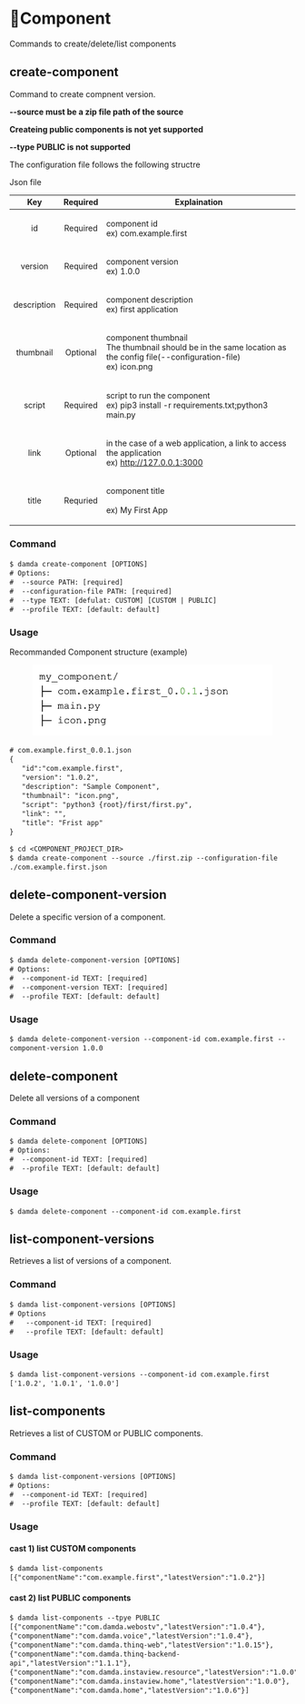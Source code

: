# Component

Commands to create/delete/list components

## create-component

Command to create compnent version.

**--source must be a zip file path of the source**

**Createing public components is not yet supported**

&#x20;   **--type PUBLIC is not supported**

The configuration file follows the following structre

Json file

|     Key     | Required | Explaination                                                                                                                        |
| :---------: | :------: | ----------------------------------------------------------------------------------------------------------------------------------- |
|      id     | Required | <p>component id<br>ex) com.example.first</p>                                                                                        |
|   version   | Required | <p>component version<br>ex) 1.0.0</p>                                                                                               |
| description | Required | <p>component description<br>ex) first application</p>                                                                               |
|  thumbnail  | Optional | <p>component thumbnail<br>The thumbnail should be in the same location as the config file(--configuration-file)<br>ex) icon.png</p> |
|    script   | Required | <p>script to run the component<br>ex) pip3 install -r requirements.txt;python3 main.py</p>                                          |
|     link    | Optional | <p>in the case of a web application, a link to access the application<br>ex) http://127.0.0.1:3000</p>                              |
|    title    | Requried | <p>component title<br><br>ex) My First App</p>                                                                                      |

### Command

```
$ damda create-component [OPTIONS]
# Options:
#  --source PATH: [required]
#  --configuration-file PATH: [required]
#  --type TEXT: [defulat: CUSTOM] [CUSTOM | PUBLIC]
#  --profile TEXT: [default: default]

```

### Usage

Recommanded Component structure (example)

<figure><img src="../../../.gitbook/assets/image (25).png" alt=""><figcaption></figcaption></figure>

```
# com.example.first_0.0.1.json
{
   "id":"com.example.first",
   "version": "1.0.2",
   "description": "Sample Component",
   "thumbnail": "icon.png",
   "script": "python3 {root}/first/first.py",
   "link": "",
   "title": "Frist app"
}
```

```
$ cd <COMPONENT_PROJECT_DIR>
$ damda create-component --source ./first.zip --configuration-file ./com.example.first.json
```

## delete-component-version

Delete a specific version of a component.

### Command

```
$ damda delete-component-version [OPTIONS]
# Options:
#  --component-id TEXT: [required]
#  --component-version TEXT: [required]
#  --profile TEXT: [default: default]

```

### Usage

```
$ damda delete-component-version --component-id com.example.first --component-version 1.0.0
```

## delete-component

Delete all versions of a component

### Command

```
$ damda delete-component [OPTIONS]
# Options:
#  --component-id TEXT: [required]
#  --profile TEXT: [default: default]
```

### Usage

```
$ damda delete-component --component-id com.example.first
```

## list-component-versions

Retrieves a list of versions of a component.

### Command

```
$ damda list-component-versions [OPTIONS]
# Options
#   --component-id TEXT: [required]
#   --profile TEXT: [default: default]
```

### Usage

```
$ damda list-component-versions --component-id com.example.first
['1.0.2', '1.0.1', '1.0.0']
```

## list-components

Retrieves a list of CUSTOM or PUBLIC components.

### Command

```
$ damda list-component-versions [OPTIONS]
# Options:
#  --component-id TEXT: [required]
#  --profile TEXT: [default: default]
```

### Usage

#### cast 1) list CUSTOM components

```
$ damda list-components
[{"componentName":"com.example.first","latestVersion":"1.0.2"}]
```

#### cast 2) list PUBLIC components

```
$ damda list-components --tpye PUBLIC
[{"componentName":"com.damda.webostv","latestVersion":"1.0.4"},
{"componentName":"com.damda.voice","latestVersion":"1.0.4"},
{"componentName":"com.damda.thinq-web","latestVersion":"1.0.15"},
{"componentName":"com.damda.thinq-backend-api","latestVersion":"1.1.1"},
{"componentName":"com.damda.instaview.resource","latestVersion":"1.0.0"},
{"componentName":"com.damda.instaview.home","latestVersion":"1.0.0"},
{"componentName":"com.damda.home","latestVersion":"1.0.6"}]

```

